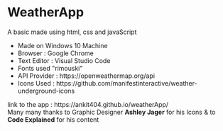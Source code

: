 # WeatherApp
A basic made using html, css and javaScript <br>
<ul>
  <li>Made on Windows 10 Machine</li>
  <li>Browser : Google Chrome</li>
  <li>Text Editor : Visual Studio Code</li>
  <li>Fonts used "rimouski"</li>
  <li>API Provider : https://openweathermap.org/api</li>
  <li>Icons Used : https://github.com/manifestinteractive/weather-underground-icons</li>
</ul>
link to the app : https://ankit404.github.io/weatherApp/<br>
Many many thanks to Graphic Designer <b>Ashley Jager</b> for his Icons & to <b>Code Explained</b> for his content


